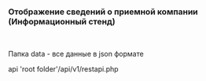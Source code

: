 <h3>Отображение сведений о приемной компании (Информационный стенд)</h3>
<br/>
<p>Папка data - все данные в json формате</p>
<p>api 'root folder'/api/v1/restapi.php</p>